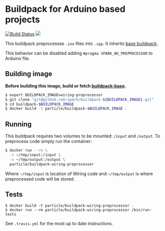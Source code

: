 # Buildpack for Arduino based projects

[![Build Status](https://travis-ci.org/spark/buildpack-wiring-preprocessor.svg?branch=master)](https://travis-ci.org/spark/buildpack-wiring-preprocessor) [![](https://imagelayers.io/badge/particle/buildpack-wiring-preprocessor:latest.svg)](https://imagelayers.io/?images=particle/buildpack-wiring-preprocessor:latest 'Get your own badge on imagelayers.io')


This buildpack preprocesses `.ino` files into `.cpp`.
It inherits [base buildpack](https://github.com/particle-iot/buildpack-base).

This behavior can be disabled adding `#pragma SPARK_NO_PREPROCESSOR` to Arduino file.

## Building image

**Before building this image, build or fetch [buildpack-base](https://github.com/particle-iot/buildpack-base).**

```bash
$ export BUILDPACK_IMAGE=wiring-preprocessor
$ git clone "git@github.com:spark/buildpack-${BUILDPACK_IMAGE}.git"
$ cd buildpack-$BUILDPACK_IMAGE
$ docker build -t particle/buildpack-$BUILDPACK_IMAGE .
```

## Running

This buildpack requires two volumes to be mounted: `/input` and `/output`. To preprocess code simply run the container:

```bash
$ docker run --rm \
  -v ~/tmp/input:/input \
  -v ~/tmp/output:/output \
  particle/buildpack-wiring-preprocessor
```

Where `~/tmp/input` is location of Wiring code and `~/tmp/output` is where preprocessed code will be stored.

## Tests

```
$ docker build -t particle/buildpack-wiring-preprocessor .
$ docker run --rm particle/buildpack-wiring-preprocessor /bin/run-tests
```

See `.travis.yml` for the most up to date instructions.
